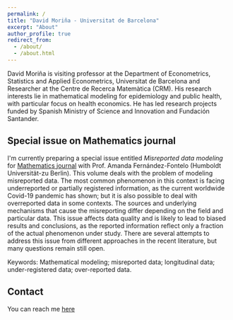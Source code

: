 ```yaml
---
permalink: /
title: "David Moriña - Universitat de Barcelona"
excerpt: "About"
author_profile: true
redirect_from: 
  - /about/
  - /about.html
---
```


David Moriña is visiting professor at the Department of Econometrics, Statistics and Applied Econometrics, Universitat de Barcelona and Researcher at the Centre de Recerca Matemàtica (CRM). His research interests lie in mathematical modeling for epidemiology and public health, with particular focus on health economics. He has led research projects funded by Spanish Ministry of Science and Innovation and Fundación Santander.

Special issue on Mathematics journal
------
I'm currently preparing a special issue entitled *Misreported data modeling* for [Mathematics journal](https://www.mdpi.com/journal/mathematics) with Prof. Amanda Fernández-Fontelo (Humboldt Universität-zu Berlin). This volume deals with the problem of modeling misreported data. The most common phenomenon in this context is facing underreported or partially registered information, as the current worldwide Covid-19 pandemic has shown; but it is also possible to deal with overreported data in some contexts. The sources and underlying mechanisms that cause the misreporting differ depending on the field and particular data. This issue affects data quality and is likely to lead to biased results and conclusions, as the reported information reflect only a fraction of the actual phenomenon under study. There are several attempts to address this issue from different approaches in the recent literature, but many questions remain still open.

Keywords: Mathematical modeling; misreported data; longitudinal data; under-registered data; over-reported data. 

Contact
------
You can reach me [here](mailto:dmorina@ub.edu)
